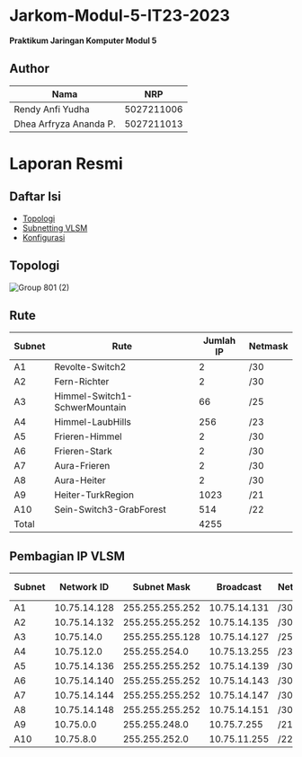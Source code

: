 # Jarkom-Modul-5-IT23-2023

**Praktikum Jaringan Komputer Modul 5**

## Author
| Nama | NRP |
|---------------------------|------------|
|Rendy Anfi Yudha| 5027211006 |
|Dhea Arfryza Ananda P. | 5027211013 |

# Laporan Resmi
## Daftar Isi
- [Topologi](#topologi)
- [Subnetting VLSM](#subnetting)
- [Konfigurasi](#konfigurasi)

## Topologi

![Group 801 (2)](https://github.com/dheaarfryza/Jarkom-Modul-5-IT23-2023-/assets/89828723/0c370577-5c8a-4fb3-86dd-bc09df5217a5)


## Rute

| Subnet | Rute                          | Jumlah IP | Netmask | 
|--------|-------------------------------|-----------|---------|
| A1     | Revolte-Switch2               | 2         | /30     |
| A2     | Fern-Richter                  | 2         | /30     |
| A3     | Himmel-Switch1-SchwerMountain | 66        | /25     |
| A4     | Himmel-LaubHills              | 256       | /23     |
| A5     | Frieren-Himmel                | 2         | /30     |
| A6     | Frieren-Stark                 | 2         | /30     |
| A7     | Aura-Frieren                  | 2         | /30     |
| A8     | Aura-Heiter                   | 2         | /30     |
| A9     | Heiter-TurkRegion             | 1023      | /21     |
| A10    | Sein-Switch3-GrabForest       | 514       | /22     |
| Total  |                               | 4255      |         |


## Pembagian IP VLSM

| Subnet | Network ID   | Subnet Mask      | Broadcast        | Netmask | Jumlah IP |
|--------|--------------|------------------|------------------|---------|-----------|
| A1     | 10.75.14.128 | 255.255.255.252  | 10.75.14.131     | /30     | 2         |
| A2     | 10.75.14.132 | 255.255.255.252  | 10.75.14.135     | /30     | 2         |
| A3     | 10.75.14.0   | 255.255.255.128  | 10.75.14.127     | /25     | 66        |
| A4     | 10.75.12.0   | 255.255.254.0    | 10.75.13.255     | /23     | 256       |
| A5     | 10.75.14.136 | 255.255.255.252  | 10.75.14.139     | /30     | 2         |
| A6     | 10.75.14.140 | 255.255.255.252  | 10.75.14.143     | /30     | 2         |
| A7     | 10.75.14.144 | 255.255.255.252  | 10.75.14.147     | /30     | 2         |
| A8     | 10.75.14.148 | 255.255.255.252  | 10.75.14.151     | /30     | 2         |
| A9     | 10.75.0.0    | 255.255.248.0    | 10.75.7.255      | /21     | 1023      |
| A10    | 10.75.8.0    | 255.255.252.0    | 10.75.11.255     | /22     | 514       |
